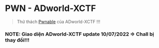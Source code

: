 # PWN - ADworld-XCTF

>Thử thách [Pwnable](https://adworld.xctf.org.cn/task?now_checked_num=2&name=pwn) của ADworld-XCTF !!!

### NOTE: Giao diện ADworld-XCTF update 10/07/2022 => Chall bị thay đổi!!!
